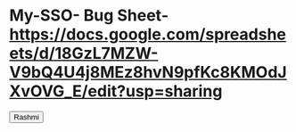 # My-SSO- Bug Sheet-  https://docs.google.com/spreadsheets/d/18GzL7MZW-V9bQ4U4j8MEz8hvN9pfKc8KMOdJXvOVG_E/edit?usp=sharing


<a><button>Rashmi</button></a>
